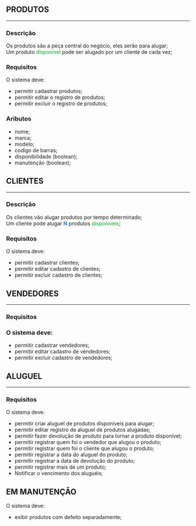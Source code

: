 <style>
    .color-red {
        color: #ff1414;
    }
    .color-green {
        color: #00b125;
    }
    .color-blue {
        color: #0090ff;
    }
    .font-bold {
        font-weight: bold;
    }

</style>

## PRODUTOS

---

### **Descrição**

Os produtos são a peça central do negócio, eles serão para alugar;<br>
Um produto <span class="color-green">disponível</span> pode ser alugado por um cliente de cada vez;

### **Requisitos**

O sistema deve:

- permitir cadastrar produtos;
- permitir editar o registro de produtos;
- permitir excluir o registro de produtos;

### **Aributos**

- nome;
- marca;
- modelo;
- codigo de barras;
- disponibilidade (boolean);
- manutenção (boolean);

## CLIENTES

---

### **Descrição**

Os clientes vão alugar produtos por tempo determinado;<br>
Um cliente pode alugar <span class="font-bold color-blue">N</span> produtos <span class="color-green">disponíveis</span>;

### **Requisitos**

O sistema deve:

- permitir cadastrar clientes;
- permitir editar cadastro de clientes;
- permitir excluir cadastro de clientes;

## VENDEDORES

---

### **Requisitos**

### O sistema deve:

- permitir cadastrar vendedores;
- permitir editar cadastro de vendedores;
- permitir excluir cadastro de vendedores;

## ALUGUEL

---

### **Requisitos**

O sistema deve:

- permitir criar aluguel de produtos disponiveis para alugar;
- permitir editar registro de aluguel de produtos alugadas;
- permitir fazer devolução de produto para tornar a produto disponível;
- permitir registrar quem foi o vendedor que alugou o produto;
- permitir registrar quem foi o cliente que alugou o produto;
- permitir registrar a data do aluguel do produto;
- permitir registrar a data de devolução do produto;
- permitir registrar mais de um produto;
- Notificar o vencimento dos aluguéis;

## EM MANUTENÇÃO

O sistema deve:

- exibir produtos com defeito separadamente;
